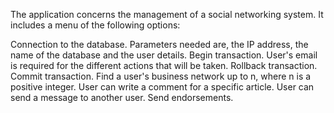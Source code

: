 The application concerns the management of a social networking system. It includes a menu of the following options:

Connection to the database. Parameters needed are, the IP address, the name of the database and the user details. 
Begin transaction. User's email is required for the different actions that will be taken. 
Rollback transaction. 
Commit transaction. 
Find a user's business network up to n, where n is a positive integer.
User can write a comment for a specific article. 
User can send a message to another user.
Send endorsements.
